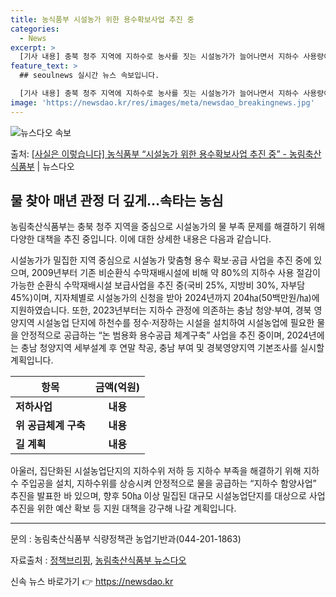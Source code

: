 ```yaml
---
title: 농식품부 시설농가 위한 용수확보사업 추진 중
categories:
  - News
excerpt: >
  [기사 내용] 충북 청주 지역에 지하수로 농사를 짓는 시설농가가 늘어나면서 지하수 사용량이 급증, 지하수 확…
feature_text: >
  ## seoulnews 실시간 뉴스 속보입니다.

  [기사 내용] 충북 청주 지역에 지하수로 농사를 짓는 시설농가가 늘어나면서 지하수 사용량이 급증, 지하수 확…
image: 'https://newsdao.kr/res/images/meta/newsdao_breakingnews.jpg'
---
```


![뉴스다오 속보](https://newsdao.kr/res/images/meta/newsdao_breakingnews.jpg)

<p>출처: <a href="https://newsdao.kr/3658" rel="dofollow">[사실은 이렇습니다] 농식품부 “시설농가 위한 용수확보사업 추진 중” - 농림축산식품부</a> | 뉴스다오</p>

<h2 data-ke-size="size26">물 찾아 매년 관정 더 깊게…속타는 농심</h2>
농림축산식품부는 충북 청주 지역을 중심으로 시설농가의 물 부족 문제를 해결하기 위해 다양한 대책을 추진 중입니다. 이에 대한 상세한 내용은 다음과 같습니다.

<p data-ke-size="size16">시설농가가 밀집한 지역 중심으로 시설농가 맞춤형 용수 확보·공급 사업을 추진 중에 있으며, 2009년부터 기존 비순환식 수막재배시설에 비해 약 80%의 지하수 사용 절감이 가능한 순환식 수막재배시설 보급사업을 추진 중(국비 25%, 지방비 30%, 자부담 45%)이며, 지자체별로 시설농가의 신청을 받아 2024년까지 204㏊(50백만원/㏊)에 지원하였습니다. 또한, 2023년부터는 지하수 관정에 의존하는 충남 청양·부여, 경북 영양지역 시설농업 단지에 하천수를 정수·저장하는 시설을 설치하여 시설농업에 필요한 물을 안정적으로 공급하는 “논 범용화 용수공급 체계구축” 사업을 추진 중이며, 2024년에는 충남 청양지역 세부설계 후 연말 착공, 충남 부여 및 경북영양지역 기본조사를 실시할 계획입니다.</p>

<table>
<thead>
	<tr>
		<th>항목</th>
		<th>금액(억원)</th>
	</tr>
</thead>
<tbody>
	<tr>
		<td><b>저하사업</b></td>
		<td style="text-align: center; height: 17px;"><b>내용</b></td>
	</tr>
	<tr>
		<td><b>위 공급체계 구축</b></td>
		<td style="text-align: center; height: 17px;"><b>내용</b></td>
	</tr>
	<tr>
		<td><b>길 계획</b></td>
		<td style="text-align: center; height: 17px;"><b>내용</b></td>
	</tr>
</tbody>
</table>

<p data-ke-size="size16">아울러, 집단화된 시설농업단지의 지하수위 저하 등 지하수 부족을 해결하기 위해 지하수 주입공을 설치, 지하수위를 상승시켜 안정적으로 물을 공급하는 “지하수 함양사업” 추진을 발표한 바 있으며, 향후 50㏊ 이상 밀집된 대규모 시설농업단지를 대상으로 사업추진을 위한 예산 확보 등 지원 대책을 강구해 나갈 계획입니다.</p>

<hr>

<p data-ke-size="size16">문의 : 농림축산식품부 식량정책관 농업기반과(044-201-1863)</p>

<p data-ke-size="size16">자료출처 : <a href="https://www.korea.kr/policy/pressReleaseView.do?newsId=156429331" target="_blank">정책브리핑</a>, <a href="https://newsdao.kr/3658" target="_blank">농림축산식품부 뉴스다오</a></p> 

신속 뉴스 바로가기 👉 <a href="https://newsdao.kr" rel="dofollow">https://newsdao.kr</a>


